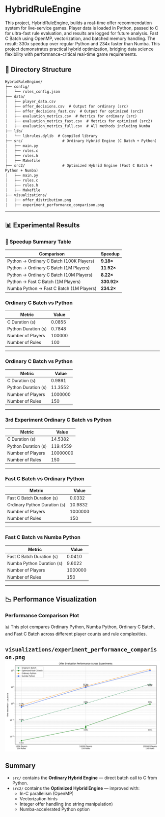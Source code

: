
# HybridRuleEngine 

This project, HybridRuleEngine, builds a real-time offer recommendation system for live-service games. Player data is loaded in Python, passed to C for ultra-fast rule evaluation, and results are logged for future analysis. Fast C Batch using OpenMP, vectorization, and batched memory handling. The result: 330x speedup over regular Python and 234x faster than Numba. This project demonstrates practical hybrid optimization, bridging data science flexibility with performance-critical real-time game requirements.

## 📂 Directory Structure

```
HybridRuleEngine/
├── config/
│   └── rules_config.json
├── data/
│   ├── player_data.csv
│   ├── offer_decisions.csv  # Output for ordinary (src)
│   ├── offer_decisions_fast.csv  # Output for optimized (src2)
│   ├── evaluation_metrics.csv  # Metrics for ordinary (src)
│   ├── evaluation_metrics_fast.csv  # Metrics for optimized (src2)
│   ├── evaluation_metrics_full.csv  # All methods including Numba
├── lib/
│   └── librules.dylib  # Compiled library
├── src/                  # Ordinary Hybrid Engine (C Batch + Python)
│   ├── main.py
│   ├── rules.c
│   ├── rules.h
│   ├── Makefile
├── src2/                 # Optimized Hybrid Engine (Fast C Batch + Python + Numba)
│   ├── main.py
│   ├── rules.c
│   ├── rules.h
│   ├── Makefile
├── visualizations/
│   ├── offer_distribution.png
│   ├── experiment_performance_comparison.png
```

---

## 📊 Experimental Results

### 🚀 Speedup Summary Table

| Comparison                  | Speedup |
|------------------|-----------|
| Python → Ordinary C Batch (100K Players) | **9.18×** |
| Python → Ordinary C Batch (1M Players)   | **11.52×** |
| Python → Ordinary C Batch (10M Players)  | **8.22×** |
| Python → Fast C Batch (1M Players)       | **330.92×** |
| Numba Python → Fast C Batch (1M Players) | **234.2×** |


### Ordinary C Batch vs Python

| Metric                | Value                  |
|----------------------|---------------------|
| C Duration (s)       | 0.0855             |
| Python Duration (s)  | 0.7848             |
| Number of Players    | 100000              |
| Number of Rules      | 100                  |

---

### Ordinary C Batch vs Python

| Metric                | Value                  |
|----------------------|---------------------|
| C Duration (s)       | 0.9861             |
| Python Duration (s)  | 11.3552           |
| Number of Players    | 1000000            |
| Number of Rules      | 150                  |

---

### 3rd Experiment Ordinary C Batch vs Python

| Metric                | Value                  |
|----------------------|---------------------|
| C Duration (s)       | 14.5382            |
| Python Duration (s)  | 119.4559          |
| Number of Players    | 10000000         |
| Number of Rules      | 150                  |

---

### Fast C Batch vs Ordinary Python

| Metric                          | Value                  |
|----------------------|---------------------|
| Fast C Batch Duration (s)   | 0.0332             |
| Ordinary Python Duration (s) | 10.9832            |
| Number of Players          | 1000000            |
| Number of Rules            | 150                  |

---

### Fast C Batch vs Numba Python

| Metric                          | Value                  |
|----------------------|---------------------|
| Fast C Batch Duration (s)   | 0.0410             |
| Numba Python Duration (s)  | 9.6022             |
| Number of Players          | 1000000            |
| Number of Rules            | 150                  |

---

## 📉 Performance Visualization

### Performance Comparison Plot

📊 This plot compares Ordinary Python, Numba Python, Ordinary C Batch, and Fast C Batch across different player counts and rule complexities.

`visualizations/experiment_performance_comparison.png`
<img src="visualizations/experiment_performance_comparison.png" width="700" />
---

## Summary

- `src/` contains the **Ordinary Hybrid Engine** — direct batch call to C from Python.
- `src2/` contains the **Optimized Hybrid Engine** — improved with:
    - In-C parallelism (OpenMP)
    - Vectorization hints
    - Integer offer handling (no string manipulation)
    - Numba-accelerated Python option



